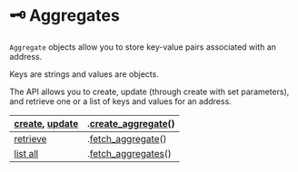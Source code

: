 # 🗝 Aggregates

`Aggregate` objects allow you to store key-value pairs associated with an address.&#x20;

Keys are strings and values are objects.

The API allows you to create, update (through create with set parameters), and retrieve one or a list of keys and values for an address.

| [create](create-an-aggregate.md), [update](update-an-aggregate.md) | .[create\_aggregate](create-an-aggregate.md)()  |
| ------------------------------------------------------------------ | ----------------------------------------------- |
| [retrieve](retrieve-an-aggregate.md)                               | .[fetch\_aggregate](retrieve-an-aggregate.md)() |
| [list all](retrieve-multiple.md)                                   | .[fetch\_aggregates](retrieve-multiple.md)()    |

